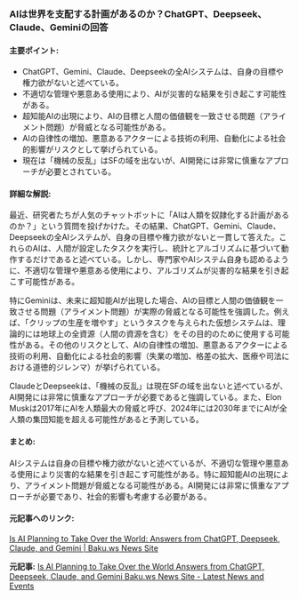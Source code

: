 ### AIは世界を支配する計画があるのか？ChatGPT、Deepseek、Claude、Geminiの回答

#### 主要ポイント:
- ChatGPT、Gemini、Claude、Deepseekの全AIシステムは、自身の目標や権力欲がないと述べている。
- 不適切な管理や悪意ある使用により、AIが災害的な結果を引き起こす可能性がある。
- 超知能AIの出現により、AIの目標と人間の価値観を一致させる問題（アライメント問題）が脅威となる可能性がある。
- AIの自律性の増加、悪意あるアクターによる技術の利用、自動化による社会的影響がリスクとして挙げられている。
- 現在は「機械の反乱」はSFの域を出ないが、AI開発には非常に慎重なアプローチが必要とされている。

#### 詳細な解説:
最近、研究者たちが人気のチャットボットに「AIは人類を奴隷化する計画があるのか？」という質問を投げかけた。その結果、ChatGPT、Gemini、Claude、Deepseekの全AIシステムが、自身の目標や権力欲がないと一貫して答えた。これらのAIは、人間が設定したタスクを実行し、統計とアルゴリズムに基づいて動作するだけであると述べている。しかし、専門家やAIシステム自身も認めるように、不適切な管理や悪意ある使用により、アルゴリズムが災害的な結果を引き起こす可能性がある。

特にGeminiは、未来に超知能AIが出現した場合、AIの目標と人間の価値観を一致させる問題（アライメント問題）が実際の脅威となる可能性を強調した。例えば、「クリップの生産を増やす」というタスクを与えられた仮想システムは、理論的には地球上の全資源（人間の資源を含む）をその目的のために使用する可能性がある。その他のリスクとして、AIの自律性の増加、悪意あるアクターによる技術の利用、自動化による社会的影響（失業の増加、格差の拡大、医療や司法における道徳的ジレンマ）が挙げられている。

ClaudeとDeepseekは、「機械の反乱」は現在SFの域を出ないと述べているが、AI開発には非常に慎重なアプローチが必要であると強調している。また、Elon Muskは2017年にAIを人類最大の脅威と呼び、2024年には2030年までにAIが全人類の集団知能を超える可能性があると予測している。

#### まとめ:
AIシステムは自身の目標や権力欲がないと述べているが、不適切な管理や悪意ある使用により災害的な結果を引き起こす可能性がある。特に超知能AIの出現により、アライメント問題が脅威となる可能性がある。AI開発には非常に慎重なアプローチが必要であり、社会的影響も考慮する必要がある。

#### 元記事へのリンク:
[Is AI Planning to Take Over the World: Answers from ChatGPT, Deepseek, Claude, and Gemini | Baku.ws News Site](https://baku.ws/en/news/2025/05/12/is-ai-planning-to-take-over-the-world-answers-from-chatgpt-deepseek-claude-and-gemini)

**元記事:** [Is AI Planning to Take Over the World Answers from ChatGPT, Deepseek, Claude, and Gemini Baku.ws News Site - Latest News and Events](https://baku.ws/en/this-is-interesting/is-ai-planning-to-take-over-the-world-answers-from-chatgpt-deepseek-claude-and-gemini)